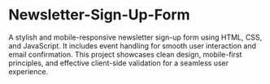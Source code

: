 # Newsletter-Sign-Up-Form
A stylish and mobile-responsive newsletter sign-up form using HTML, CSS, and JavaScript. It includes event handling for smooth user interaction and email confirmation. This project showcases clean design, mobile-first principles, and effective client-side validation for a seamless user experience.
